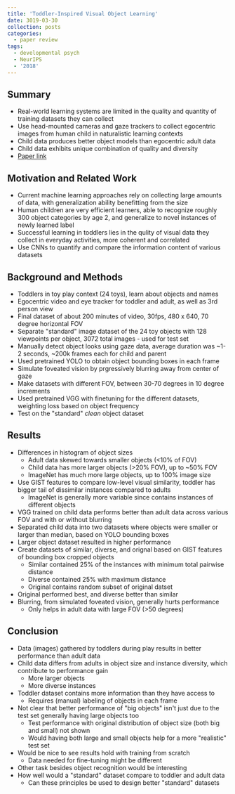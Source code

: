 ```yaml
---
title: 'Toddler-Inspired Visual Object Learning'
date: 3019-03-30
collection: posts
categories: 
  - paper review
tags:
  - developmental psych
  - NeurIPS
  - '2018'
---
```


Summary
------
* Real-world learning systems are limited in the quality and quantity of training datasets they can collect
* Use head-mounted cameras and gaze trackers to collect egocentric images from human child in naturalistic learning contexts
* Child data produces better object models than egocentric adult data
* Child data exhibits unique combination of quality and diversity
* [Paper link](https://papers.nips.cc/paper/7396-toddler-inspired-visual-object-learning)

Motivation and Related Work
------
* Current machine learning approaches rely on collecting large amounts of data, with generalization ability benefitting from the size
* Human children are very efficient learners, able to recognize roughly 300 object categories by age 2, and generalize to novel instances of newly learned label
* Successful learning in toddlers lies in the qulity of visual data they collect in everyday activities, more coherent and correlated
* Use CNNs to quantify and compare the information content of various datasets

Background and Methods
------
* Toddlers in toy play context (24 toys), learn about objects and names
* Egocentric video and eye tracker for toddler and adult, as well as 3rd person view
* Final dataset of about 200 minutes of video, 30fps, 480 x 640, 70 degree horizontal FOV
* Separate "standard" image dataset of the 24 toy objects with 128 viewpoints per object, 3072 total images - used for test set
* Manually detect object looks using gaze data, average duration was ~1-2 seconds, ~200k frames each for child and parent 
* Used pretrained YOLO to obtain object bounding boxes in each frame
* Simulate foveated vision by prgressively blurring away from center of gaze
* Make datasets with different FOV, between 30-70 degrees in 10 degree increments
* Used pretrained VGG with finetuning for the different datasets, weighting loss based on object frequency
* Test on the "standard" *clean* object dataset

Results
------
* Differences in histogram of object sizes
	* Adult data skewed towards smaller objects (<10% of FOV)
	* Child data has more larger objects (>20% FOV), up to \~50% FOV 
	* ImageNet has much more large objects, up to 100% image size
* Use GIST features to compare low-level visual similarity, toddler has bigger tail of dissimilar instances compared to adults
	* ImageNet is generally more variable since contains instances of different objects
* VGG trained on child data performs better than adult data across various FOV and with or without blurring
* Separated child data into two datasets where objects were smaller or larger than median, based on YOLO bounding boxes 
* Larger object dataset resulted in higher performance
* Create datasets of similar, diverse, and orignal based on GIST features of bounding box cropped objects
	* Similar contained 25% of the instances with minimum total pairwise distance
	* Diverse contained 25% with maximum distance
	* Original contains random subset of original datset
* Original performed best, and diverse better than similar
* Blurring, from simulated foveated vision, generally hurts performance
	* Only helps in adult data with large FOV (>50 degrees)

Conclusion
------
* Data (images) gathered by toddlers during play results in better performance than adult data
* Child data differs from adults in object size and instance diversity, which contribute to performance gain
	* More larger objects
	* More diverse instances
* Toddler dataset contains more information than they have access to
	* Requires (manual) labeling of objects in each frame
* Not clear that better performance of "big objects" isn't just due to the test set generally having large objects too
	* Test performance with original distribution of object size (both big and small) not shown
	* Would having both large and small objects help for a more "realistic" test set
* Would be nice to see results hold with training from scratch
	* Data needed for fine-tuning might be different
* Other task besides object recognition would be interesting
* How well would a "standard" dataset compare to toddler and adult data
	* Can these principles be used to design better "standard" datasets